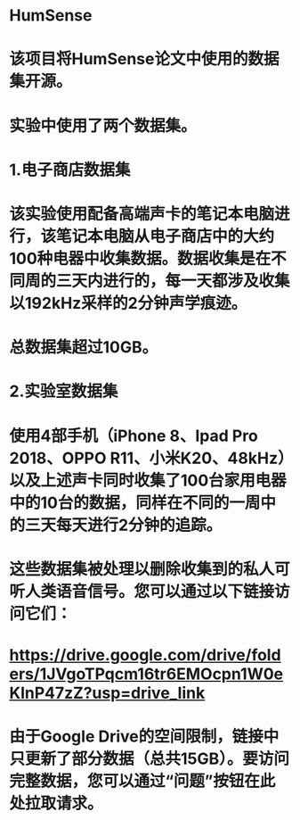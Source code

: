 # HumSense
# 该项目将HumSense论文中使用的数据集开源。
# 实验中使用了两个数据集。

# 1.电子商店数据集

# 该实验使用配备高端声卡的笔记本电脑进行，该笔记本电脑从电子商店中的大约100种电器中收集数据。数据收集是在不同周的三天内进行的，每一天都涉及收集以192kHz采样的2分钟声学痕迹。
# 总数据集超过10GB。

# 2.实验室数据集

# 使用4部手机（iPhone 8、Ipad Pro 2018、OPPO R11、小米K20、48kHz）以及上述声卡同时收集了100台家用电器中的10台的数据，同样在不同的一周中的三天每天进行2分钟的追踪。
# 这些数据集被处理以删除收集到的私人可听人类语音信号。您可以通过以下链接访问它们：
# https://drive.google.com/drive/folders/1JVgoTPqcm16tr6EMOcpn1W0eKlnP47zZ?usp=drive_link
# 由于Google Drive的空间限制，链接中只更新了部分数据（总共15GB）。要访问完整数据，您可以通过“问题”按钮在此处拉取请求。
